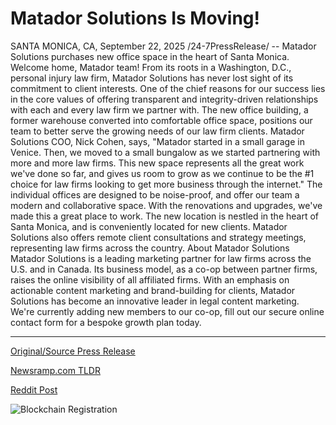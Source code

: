 # Matador Solutions Is Moving!

SANTA MONICA, CA, September 22, 2025 /24-7PressRelease/ -- Matador Solutions purchases new office space in the heart of Santa Monica. Welcome home, Matador team!   From its roots in a Washington, D.C., personal injury law firm, Matador Solutions has never lost sight of its commitment to client interests. One of the chief reasons for our success lies in the core values of offering transparent and integrity-driven relationships with each and every law firm we partner with. The new office building, a former warehouse converted into comfortable office space, positions our team to better serve the growing needs of our law firm clients.  Matador Solutions COO, Nick Cohen, says, "Matador started in a small garage in Venice. Then, we moved to a small bungalow as we started partnering with more and more law firms. This new space represents all the great work we've done so far, and gives us room to grow as we continue to be the #1 choice for law firms looking to get more business through the internet."  The individual offices are designed to be noise-proof, and offer our team a modern and collaborative space. With the renovations and upgrades, we've made this a great place to work.  The new location is nestled in the heart of Santa Monica, and is conveniently located for new clients. Matador Solutions also offers remote client consultations and strategy meetings, representing law firms across the country.  About Matador Solutions  Matador Solutions is a leading marketing partner for law firms across the U.S. and in Canada. Its business model, as a co-op between partner firms, raises the online visibility of all affiliated firms. With an emphasis on actionable content marketing and brand-building for clients, Matador Solutions has become an innovative leader in legal content marketing. We're currently adding new members to our co-op, fill out our secure online contact form for a bespoke growth plan today. 

---

[Original/Source Press Release](https://www.24-7pressrelease.com/press-release/526975/matador-solutions-is-moving)
                    

[Newsramp.com TLDR](https://newsramp.com/curated-news/matador-solutions-expands-with-new-santa-monica-office-for-law-firm-growth/af9c3cb6102e9b34669602376b68268c) 

 



[Reddit Post](https://www.reddit.com/r/MarketingNewsramp/comments/1nnfwql/matador_solutions_expands_with_new_santa_monica/) 



![Blockchain Registration](https://cdn.newsramp.app/24-7PressRelease/qrcode/259/22/pint0U4_.webp)